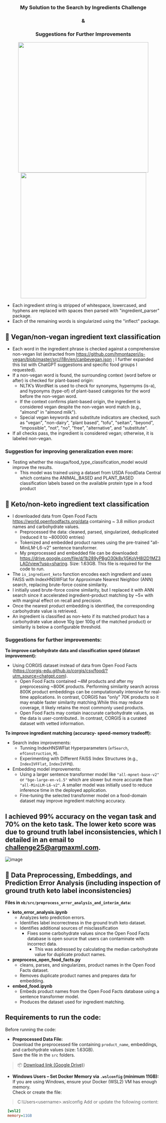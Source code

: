 <div align="center">

### My Solution to the Search by Ingredients Challenge 
### & 
### Suggestions for Further Improvements

</div>

<p align="center">
  <img src="https://github.com/user-attachments/assets/42073ccf-9f8a-4fe1-8e8c-41f6fb51b868" width="420" />
  <img src="https://github.com/user-attachments/assets/d6e87ca4-c4f1-4fed-95df-24df71a4005f" width="405" />
</p>

- Each ingredient string is stripped of whitespace, lowercased, and hyphens are replaced with spaces then parsed with "ingredient_parser" package.
- Each of the remaining words is singularized using the "inflect" package.

## 🥦 Vegan/non-vegan ingredient text classification

- Each word in the ingredient phrase is checked against a comprehensive non-vegan list (extracted from https://github.com/hmontazeri/is-vegan/blob/master/src/i18n/en/canbevegan.json ; I further expanded this list with ChatGPT suggestions and specific food groups I requested).
- If a non-vegan word is found, the surrounding context (word before or after) is checked for plant-based origin:
  - NLTK’s WordNet is used to check for synonyms, hypernyms (is-a), and hyponyms (type-of) of plant-based categories for the word before the non-vegan word.
  - If the context confirms plant-based origin, the ingredient is considered vegan despite the non-vegan word match (e.g., "almond" in "almond milk").
  - Special vegan keywords and substitute indicators are checked, such as "vegan", "non-dairy", "plant based", "tofu", "seitan", "beyond", "impossible", "not", "no", "free", "alternative", and "substitute".
- If all checks pass, the ingredient is considered vegan; otherwise, it is labeled non-vegan.
  
### Suggestion for improving generalization even more:
- Testing whether the nisuga/food_type_classification_model would improve the results.
  - This model was trained using a dataset from USDA FoodData Central which contains the ANIMAL_BASED and PLANT_BASED classification labels based on the available protein type in a food product

## 🥑 Keto/non-keto ingredient text classification

- I downloaded data from Open Food Facts https://world.openfoodfacts.org/data containing ~ 3.8 million product names and carbohydrate values.
    - Preprocessed the data: cleaned, parsed, singularized, deduplicated (reduced it to ~800000 entries)
    - Tokenized and embedded product names using the pre-trained "all-MiniLM-L6-v2" sentence transformer.
    - My preprocessed and embedded file can be downloaded: https://drive.google.com/file/d/1b289yPBgO30k8x1j5KoVH8l2D1MZ3LAD/view?usp=sharing. Size: 1.63GB. This file is required for the code to run.  
- The `is_ingredient_keto` function encodes each ingredient and uses FAISS with IndexHNSWFlat for Approximate Nearest Neighbor (ANN) search, replacing brute-force cosine similarity.
- I initially used brute-force cosine similarity, but I replaced it with ANN search since it accelerated ingredient–product matching by ~5× with with marginal effect on recall and precision.
- Once the nearest product embedding is identified, the corresponding carbohydrate value is retrieved.
- An ingredient is classified as non-keto if its matched product has a carbohydrate value above 10g (per 100g of the matched product) or similarity is below a configurable threshold.

### Suggestions for further improvements:
**To improve carbohydrate data and classification speed (dataset improvement):**
- Using CORGIS dataset instead of data from Open Food Facts (https://corgis-edu.github.io/corgis/csv/food/?utm_source=chatgpt.com).
  - Open Food Facts contained ~4M products and after my preprocessing ~800K products. Performing similarity search across 800K product embeddings can be computationally intensive for real-time applications. In contrast, CORGIS has "only" 70K products so it may enable faster similarity matching.While this may reduce coverage, it likely retains the most commonly used products.
  - Open Food Facts may contain inaccurate carbohydrate values, as the data is user-contributed.. In contrast, CORGIS is a curated dataset with vetted information.

**To improve ingredient matching (accuracy- speed-memory tradeoff):**
- Search index improvements:
  - Tunning IndexHNSWFlat Hyperparameters (`efSearch`, `efConstruction`, `M`).
  - Experimenting with Different FAISS Index Structures (e.g., `IndexIVFFlat`, `IndexIVFPQ`).
- Embedding model improvements:
  - Using a larger sentence transformer model like `"all-mpnet-base-v2"` or `"bge-large-en-v1.5"` which are slower but more accurate than `"all-MiniLM-L6-v2"`. A smaller model was initially used to reduce inference time in the deployed application.
  - Fine-tuning the selected transformer model on a food-domain dataset may improve ingredient matching accuracy.

## I achieved 99% accuracy on the vegan task and 70% on the keto task. The lower keto score was due to ground truth label inconsistencies, which I detailed in an email to challenge25@argmaxml.com.

![image](https://github.com/user-attachments/assets/55c20d0a-ef7f-4f53-8084-2057b899f8c3)


## 📁 Data Preprocessing, Embeddings, and Prediction Error Analysis (including inspection of **ground truth keto label inconsistencies**)

**Files in `nb/src/preprocess_error_analysis_and_interim_data`:**
- **keto_error_analysis.ipynb**
  - Analyzes keto prediction errors.
  - Identifies label incorrectness in the ground truth keto dataset.
  - Identifies additional sources of misclassification
    - Fixes some carbohydrate values since the Open Food Facts database is open source that users can contaminate with incorrect data.
      - This was addressed by calculating the median carbohydrate value for duplicate product names.  
- **preprocess_open_food_facts.py**
  - cleans, parses, and singularizes, product names in the Open Food Facts dataset.
  - Removes duplicate product names and prepares data for embedding.
- **embed_food.ipynb**
  - Embeds product names from the Open Food Facts database using a sentence transformer model.
  - Produces the dataset used for ingredient matching.

## Requirements to run the code: 
Before running the code:
  - **Preprocessed Data File:**  
   Download the preprocessed file containing `product_name`, embeddings, and carbohydrate values (size: 1.63GB).  
   Save the file in the `src` folders.  
   > 📦 [Download link (Google Drive)](https://drive.google.com/file/d/1b289yPBgO30k8x1j5KoVH8l2D1MZ3LAD/view?usp=sharing))

  - **Windows Users – Set Docker Memory via `.wslconfig` (minimum 11GB):**  
   If you are using Windows, ensure your Docker (WSL2) VM has enough memory.  
   Check or create the file:
   > C:\Users\<username>\.wslconfig
   Add or update the following content:
   ```ini
    [wsl2]
    memory=11GB


